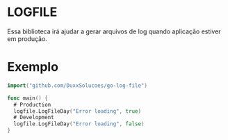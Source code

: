 # LOGFILE

Essa biblioteca irá ajudar a gerar arquivos de log quando aplicação estiver em produção.

# Exemplo
```go
import("github.com/DuxxSolucoes/go-log-file")

func main() {
  # Production
  logfile.LogFileDay("Error loading", true)
  # Development
  logfile.LogFileDay("Error loading", false)
}
```
